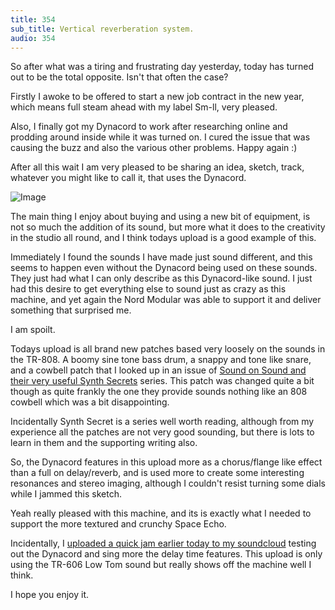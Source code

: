 ```yaml
---
title: 354
sub_title: Vertical reverberation system.
audio: 354
---
```


So after what was a tiring and frustrating day yesterday, today has turned out to be the total opposite. Isn't that often the case? 

Firstly I awoke to be offered to start a new job contract in the new year, which means full steam ahead with my label Sm-ll, very pleased.

Also, I finally got my Dynacord to work after researching online and prodding around inside while it was turned on. I cured the issue that was causing the buzz and also the various other problems. Happy again :)

After all this wait I am very pleased to be sharing an idea, sketch, track, whatever you might like to call it, that uses the Dynacord.

![Image](/assets/img/Snd-354.png)


The main thing I enjoy about buying and using a new bit of equipment, is not so much the addition of its sound, but more what it does to the creativity in the studio all round, and I think todays upload is a good example of this.

Immediately I found the sounds I have made just sound different, and this seems to happen even without the Dynacord being used on these sounds. They just had what I can only describe as this Dynacord-like sound. I just had this desire to get everything else to sound just as crazy as this machine, and yet again the Nord Modular was able to support it and deliver something that surprised me.

I am spoilt.

Todays upload is all brand new patches based very loosely on the sounds in the TR-808. A boomy sine tone bass drum, a snappy and tone like snare, and a cowbell patch that I looked up in an issue of <a href="http://www.soundonsound.com/sos/Sep02/articles/synthsecrets09.asp" title="Sound on Sound and their very useful Synth Secrets">Sound on Sound and their very useful Synth Secrets</a> series. This patch was changed quite a bit though as quite frankly the one they provide sounds nothing like an 808 cowbell which was a bit disappointing. 

Incidentally Synth Secret is a series well worth reading, although from my experience all the patches are not very good sounding, but there is lots to learn in them and the supporting writing also.

So, the Dynacord features in this upload more as a chorus/flange like effect than a full on delay/reverb, and is used more to create some interesting resonances and stereo imaging, although I couldn't resist turning some dials while I jammed this sketch.

Yeah really pleased with this machine, and its is exactly what I needed to support the more textured and crunchy Space Echo.

Incidentally, I <a href="https://soundcloud.com/moize/dynacord" title="uploaded a quick jam earlier today to my soundcloud">uploaded a quick jam earlier today to my soundcloud</a> testing out the Dynacord and sing more the delay time features. This upload is only using the TR-606 Low Tom sound but really shows off the machine well I think.

I hope you enjoy it.